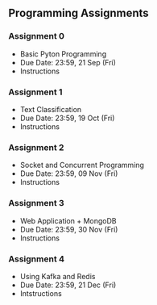 ## Programming Assignments

### Assignment 0

- Basic Pyton Programming
- Due Date: 23:59, 21 Sep (Fri)
- Instructions

### Assignment 1

- Text Classification
- Due Date: 23:59, 19 Oct (Fri)
- Instructions

### Assignment 2

- Socket and Concurrent Programming
- Due Date: 23:59, 09 Nov (Fri)
- Instructions

### Assignment 3

- Web Application + MongoDB
- Due Date: 23:59, 30 Nov (Fri)
- Instructions

### Assignment 4

- Using Kafka and Redis
- Due Date: 23:59, 21 Dec (Fri)
- Intstructions
